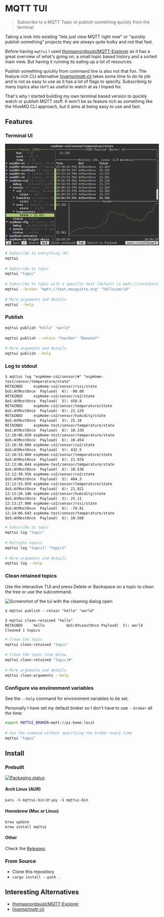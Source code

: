 # MQTT TUI

> Subscribe to a MQTT Topic or publish something quickly from the terminal

Taking a look into existing "lets just view MQTT right now" or "quickly publish something" projects they are always quite bulky and not that fast.

Before having `mqttui` I used [thomasnordquist/MQTT-Explorer](https://github.com/thomasnordquist/MQTT-Explorer) as it has a great overview of what's going on, a small topic based history and a sorted main view.
But having it running its eating up a lot of resources.

Publish something quickly from command line is also not that fun.
The feature rich CLI alternative [hivemq/mqtt-cli](https://github.com/hivemq/mqtt-cli) takes some time to do its job and is not as easy to use as it has a lot of flags to specify.
Subscribing to many topics also isn't as useful to watch at as I hoped for.

That's why I started building my own terminal based version to quickly watch or publish MQTT stuff.
It won't be as feature rich as something like the HiveMQ CLI approach, but it aims at being easy to use and fast.

## Features

### Terminal UI

![Screenshot of the interactive terminal UI](media/tui.png)

```bash
# Subscribe to everything (#)
mqttui

# Subscribe to topic
mqttui "topic"

# Subscribe to topic with a specific host (default is mqtt://localhost)
mqttui --broker "mqtt://test.mosquitto.org" "hello/world"

# More arguments and details
mqttui --help
```

### Publish

```bash
mqttui publish "hello" "world"

mqttui publish --retain "foo/bar" "Banana?"

# More arguments and details
mqttui publish --help
```

### Log to stdout

```plaintext
$ mqttui log "espHome-co2/sensor/#" "espHome-test/sensor/temperature/state"
RETAINED     espHome-co2/sensor/rssi/state                      QoS:AtMostOnce  Payload(  6): -80.09
RETAINED     espHome-co2/sensor/co2/state                       QoS:AtMostOnce  Payload(  5): 450.8
RETAINED     espHome-co2/sensor/temperature/state               QoS:AtMostOnce  Payload(  6): 22.129
RETAINED     espHome-co2/sensor/humidity/state                  QoS:AtMostOnce  Payload(  5): 25.18
RETAINED     espHome-test/sensor/temperature/state              QoS:AtMostOnce  Payload(  6): 10.339
12:10:06.650 espHome-test/sensor/temperature/state              QoS:AtMostOnce  Payload(  6): 10.454
12:10:39.606 espHome-co2/sensor/co2/state                       QoS:AtMostOnce  Payload(  5): 432.5
12:10:53.860 espHome-co2/sensor/temperature/state               QoS:AtMostOnce  Payload(  6): 21.974
12:12:06.644 espHome-test/sensor/temperature/state              QoS:AtMostOnce  Payload(  6): 10.536
12:12:39.556 espHome-co2/sensor/co2/state                       QoS:AtMostOnce  Payload(  5): 404.3
12:12:53.859 espHome-co2/sensor/temperature/state               QoS:AtMostOnce  Payload(  6): 21.921
12:13:20.146 espHome-co2/sensor/humidity/state                  QoS:AtMostOnce  Payload(  5): 25.11
12:13:27.906 espHome-co2/sensor/rssi/state                      QoS:AtMostOnce  Payload(  6): -79.81
12:14:06.643 espHome-test/sensor/temperature/state              QoS:AtMostOnce  Payload(  6): 10.568
```

```bash
# Subscribe to topic
mqttui log "topic"

# Multiple topics
mqttui log "topic1" "topic2"

# More arguments and details
mqttui log --help
```

### Clean retained topics

Use the interactive TUI and press Delete or Backspace on a topic to clean the tree or use the subcommand.

![Screenshot of the tui with the cleaning dialog open](media/clean-interactive.png)

```plaintext
$ mqttui publish --retain "hello" "world"

$ mqttui clean-retained "hello"
RETAINED     hello          QoS:AtLeastOnce Payload(  5): world
Cleaned 1 topics
```

```bash
# Clean the topic
mqttui clean-retained "topic"

# Clean the topic tree below
mqttui clean-retained "topic/#"

# More arguments and details
mqttui clean-arguments --help
```

### Configure via environment variables

See the `--help` command for environment variables to be set.

Personally I have set my default broker so I don't have to use `--broker` all the time:

```bash
export MQTTUI_BROKER=mqtt://pi-home.local

# Use the command without specifying the broker every time
mqttui "topic"
```

## Install

### Prebuilt

[![Packaging status](https://repology.org/badge/vertical-allrepos/mqttui.svg)](https://repology.org/project/mqttui/versions)

#### Arch Linux (AUR)

`paru -S mqttui-bin` or `yay -S mqttui-bin`

#### Homebrew (Mac or Linux)

```
brew update
brew install mqttui
```

#### Other

Check the [Releases](https://github.com/EdJoPaTo/mqttui/releases).

### From Source

- Clone this repository
- `cargo install --path .`

## Interesting Alternatives

- [thomasnordquist/MQTT-Explorer](https://github.com/thomasnordquist/MQTT-Explorer)
- [hivemq/mqtt-cli](https://github.com/hivemq/mqtt-cli)
